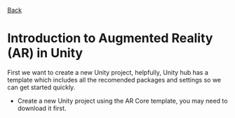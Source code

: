 [Back](https://uwetom.github.io/media-production-worksheets)

# Introduction to Augmented Reality (AR) in Unity

First we want to create a new Unity project, helpfully, Unity hub has a template which includes all the recomended packages and settings so we can get started quickly.

- Create a new Unity project using the AR Core template, you may need to download it first.



<!--stackedit_data:
eyJoaXN0b3J5IjpbLTE3MzAzNjg3NDUsOTcwNDIzNDEyLDczMD
k5ODExNl19
-->